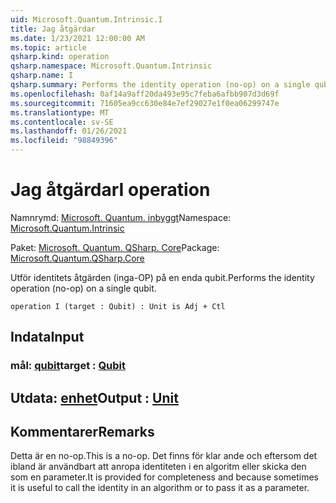 ```yaml
---
uid: Microsoft.Quantum.Intrinsic.I
title: Jag åtgärdar
ms.date: 1/23/2021 12:00:00 AM
ms.topic: article
qsharp.kind: operation
qsharp.namespace: Microsoft.Quantum.Intrinsic
qsharp.name: I
qsharp.summary: Performs the identity operation (no-op) on a single qubit.
ms.openlocfilehash: 0af14a9aff20da493e95c7feba6afbb907d3d69f
ms.sourcegitcommit: 71605ea9cc630e84e7ef29027e1f0ea06299747e
ms.translationtype: MT
ms.contentlocale: sv-SE
ms.lasthandoff: 01/26/2021
ms.locfileid: "98849396"
---
```

# <a name="i-operation"></a><span data-ttu-id="6c13c-102">Jag åtgärdar</span><span class="sxs-lookup"><span data-stu-id="6c13c-102">I operation</span></span>

<span data-ttu-id="6c13c-103">Namnrymd: [Microsoft. Quantum. inbyggt](xref:Microsoft.Quantum.Intrinsic)</span><span class="sxs-lookup"><span data-stu-id="6c13c-103">Namespace: [Microsoft.Quantum.Intrinsic](xref:Microsoft.Quantum.Intrinsic)</span></span>

<span data-ttu-id="6c13c-104">Paket: [Microsoft. Quantum. QSharp. Core](https://nuget.org/packages/Microsoft.Quantum.QSharp.Core)</span><span class="sxs-lookup"><span data-stu-id="6c13c-104">Package: [Microsoft.Quantum.QSharp.Core](https://nuget.org/packages/Microsoft.Quantum.QSharp.Core)</span></span>


<span data-ttu-id="6c13c-105">Utför identitets åtgärden (inga-OP) på en enda qubit.</span><span class="sxs-lookup"><span data-stu-id="6c13c-105">Performs the identity operation (no-op) on a single qubit.</span></span>

```qsharp
operation I (target : Qubit) : Unit is Adj + Ctl
```


## <a name="input"></a><span data-ttu-id="6c13c-106">Indata</span><span class="sxs-lookup"><span data-stu-id="6c13c-106">Input</span></span>

### <a name="target--qubit"></a><span data-ttu-id="6c13c-107">mål: [qubit](xref:microsoft.quantum.lang-ref.qubit)</span><span class="sxs-lookup"><span data-stu-id="6c13c-107">target : [Qubit](xref:microsoft.quantum.lang-ref.qubit)</span></span>





## <a name="output--unit"></a><span data-ttu-id="6c13c-108">Utdata: [enhet](xref:microsoft.quantum.lang-ref.unit)</span><span class="sxs-lookup"><span data-stu-id="6c13c-108">Output : [Unit](xref:microsoft.quantum.lang-ref.unit)</span></span>



## <a name="remarks"></a><span data-ttu-id="6c13c-109">Kommentarer</span><span class="sxs-lookup"><span data-stu-id="6c13c-109">Remarks</span></span>

<span data-ttu-id="6c13c-110">Detta är en no-op.</span><span class="sxs-lookup"><span data-stu-id="6c13c-110">This is a no-op.</span></span> <span data-ttu-id="6c13c-111">Det finns för klar ande och eftersom det ibland är användbart att anropa identiteten i en algoritm eller skicka den som en parameter.</span><span class="sxs-lookup"><span data-stu-id="6c13c-111">It is provided for completeness and because sometimes it is useful to call the identity in an algorithm or to pass it as a parameter.</span></span>